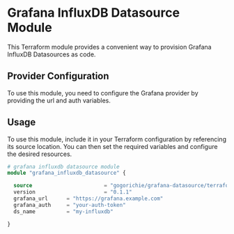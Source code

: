 # Grafana InfluxDB Datasource Module

This Terraform module provides a convenient way to provision Grafana InfluxDB Datasources as code.

## Provider Configuration

To use this module, you need to configure the Grafana provider by providing the url and auth variables.

## Usage

To use this module, include it in your Terraform configuration by referencing its source location. You can then set the required variables and configure the desired resources.


```terraform
# grafana influxdb datasource module
module "grafana_influxdb_datasource" {

  source                       = "gogorichie/grafana-datasource/terraform-grafana-influxdb-ds-module"
  version                      = "0.1.1"
  grafana_url      = "https://grafana.example.com"
  grafana_auth     = "your-auth-token"
  ds_name          = "my-influxdb"

}
```
